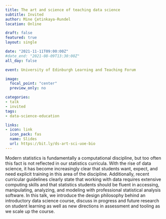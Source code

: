 ```yaml
---
title: The art and science of teaching data science
subtitle: Invited
author: Mine Çetinkaya-Rundel
location: Online

draft: false
featured: true
layout: single

date: "2021-11-11T09:00:00Z"
#date_end: "2021-08-09T13:30:00Z"
all_day: false

event: University of Edinburgh Learning and Teaching Forum

image:
  focal_point: "center"
  preview_only: no

categories:
- talk
- invited
tags:
- data-science-education

links:
- icon: link
  icon_pack: fas
  name: Slides
  url: https://bit.ly/ds-art-sci-uoe-bio
---
```


Modern statistics is fundamentally a computational discipline, but too often this fact is not reflected in our statistics curricula. With the rise of data science, it has become increasingly clear that students want, expect, and need explicit training in this area of the discipline. Additionally, recent curricular guidelines clearly state that working with data requires extensive computing skills and that statistics students should be fluent in accessing, manipulating, analyzing, and modeling with professional statistical analysis software. In this talk, we introduce the design philosophy behind an introductory data science course, discuss in progress and future research on student learning as well as new directions in assessment and tooling as we scale up the course.
